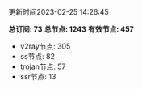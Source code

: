 更新时间2023-02-25 14:26:45

**总订阅: 73**
**总节点: 1243**
**有效节点: 457**
- v2ray节点: 305
- ss节点: 82
- trojan节点: 57
- ssr节点: 13
